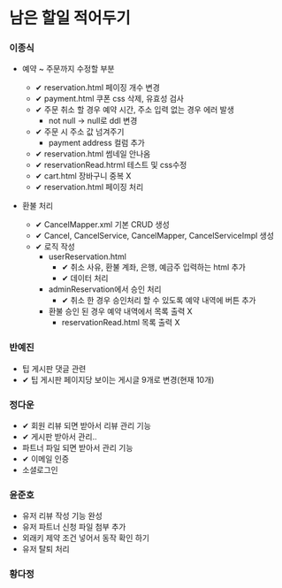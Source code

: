 # 남은 할일 적어두기

### 이종식
- 예약 ~ 주문까지 수정할 부분
    - ✔ reservation.html 페이징 개수 변경
    - ✔ payment.html 쿠폰 css 삭제, 유효성 검사
    - ✔ 주문 취소 할 경우 예약 시간, 주소 입력 없는 경우 에러 발생
        - not null -> null로 ddl 변경
    - ✔ 주문 시 주소 값 넘겨주기
        - payment address 컬럼 추가
    - ✔ reservation.html 썸네일 안나옴
    - ✔ reservationRead.htrml 테스트 및 css수정
    - ✔ cart.html 장바구니 중복 X
    - ✔ reservation.html 페이징 처리

- 환불 처리
    - ✔ CancelMapper.xml 기본 CRUD 생성
    - ✔ Cancel, CancelService, CancelMapper, CancelServiceImpl 생성
    - ✔ 로직 작성
        - userReservation.html
            - ✔ 취소 사유, 환불 계좌, 은행, 예금주 입력하는 html 추가
            - ✔ 데이터 처리
        - adminReservation에서 승인 처리 
            - ✔ 취소 한 경우 승인처리 할 수 있도록 예약 내역에 버튼 추가
        - 환불 승인 된 경우 예약 내역에서 목록 출력 X
            - reservationRead.html 목록 출력 X

### 반예진
- 팁 게시판 댓글 관련
- ✔ 팁 게시판 페이지당 보이는 게시글 9개로 변경(현재 10개)
  
### 정다운
- ✔ 회원 리뷰 되면 받아서 리뷰 관리 기능
- ✔ 게시판 받아서 관리..
- 파트너 파일 되면 받아서 관리 기능
- ✔ 이메일 인증
- 소셜로그인

### 윤준호
- 유저 리뷰 작성 기능 완성
- 유저 파트너 신청 파일 첨부 추가
- 외래키 제약 조건 넣어서 동작 확인 하기
- 유저 탈퇴 처리

### 황다정
